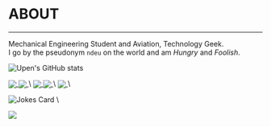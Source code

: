 
# ABOUT
----
 Mechanical Engineering Student and Aviation, Technology Geek. \
 I go by the pseudonym `ndeu` on the world and am *Hungry* and *Foolish*. 
 

![Upen's GitHub stats](https://github-readme-stats.vercel.app/api?username=UpenTech&show_icons=true&theme=dark) 
<!-- Markdown -->
<a href="https://github.com/UpenTech/Web_Scrapper-Movies-">
  <img align="center" src="https://github-readme-stats.vercel.app/api/pin/?username=UpenTech&repo=Web_Scrapper-Movies-" />
</a>

<a href="https://github.com/UpenTech/convoychat">
  <img align="center" src="https://github-readme-stats.vercel.app/api/pin/?username=UpenTech&repo=__Calculator" />
</a> \

<a href="https://github.com/UpenTech/Turtle-Race">
  <img align="center" src="https://github-readme-stats.vercel.app/api/pin/?username=UpenTech&repo=Turtle-Race" />
</a>

<a href="https://github.com/UpenTech/SmartFridge">
  <img align="center" src="https://github-readme-stats.vercel.app/api/pin/?username=UpenTech&repo=SmartFridge" />
</a> \
<a href="https://github.com/UpenTech/ZombieApocalypse">
  <img align="center" src="https://github-readme-stats.vercel.app/api/pin/?username=UpenTech&repo=ZombieApocalypse" />
</a>  \

![Jokes Card](https://readme-jokes.vercel.app/api?hideBorder&theme=vue-dark&qColor=%23944bcc&aColor=%23bbdb51) \

<img src="https://img.shields.io/badge/ProtonMail-8B89CC?style=for-the-badge&logo=protonmail&logoColor=white">
